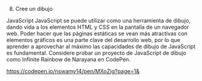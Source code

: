 8. Cree un dibujo

JavaScript JavaScript se puede utilizar como una herramienta de dibujo, dando vida a los elementos HTML y CSS en la pantalla de un navegador web. Poder hacer que las páginas estáticas se vean más atractivas con elementos gráficos es una parte clave del desarrollo web, por lo que aprender a aprovechar al máximo las capacidades de dibujo de JavaScript es fundamental. Considere probar un proyecto de JavaScript de dibujo como Infinite Rainbow de Narayana en CodePen.

https://codepen.io/nswamy14/pen/MXoZjg?page=1&